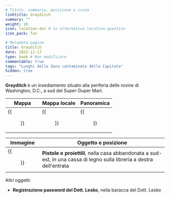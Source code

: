 ```yaml
---
# Titolo, sommario, posizione e icona
linktitle: Grayditch
summary: ""
weight: 10
icon: location-dot # in alternativa location-question
icon_pack: fas

# Metadata pagina
title: Grayditch
date: 2022-11-17
type: book # Non modificare
commentable: true
tags: "Luoghi della Zona contaminata della Capitale"
hidden: true
---
```


<div class="fo3">

**Grayditch** è un insediamento situato alla periferia delle rovine di Washington, D.C., a sud del Super-Duper Mart. 

| Mappa                                 | Mappa locale                              | Panoramica                        |
| ------------------------------------- | ----------------------------------------- | --------------------------------- |
| {{<figure src="fo3/Grayditch_loc.webp">}} | {{<figure src="fo3/Grayditch_loc_map.webp">}} | {{<figure src="fo3/Grayditch.webp">}} |

| Immagine                                          | Oggetto e posizione                                                                                                    |
| ------------------------------------------------- | ---------------------------------------------------------------------------------------------------------------------- |
| {{<figure src="fo3/Guns_and_Bullets_Grayditch.png">}} | **Pistole e proiettili**, nella casa abbandonata a sud-est, in una cassa di legno sulla libreria a destra dell'entrata |

Altri oggetti:
- **Registrazione password del Dott. Lesko**, nella baracca del Dott. Lesko

</div>


